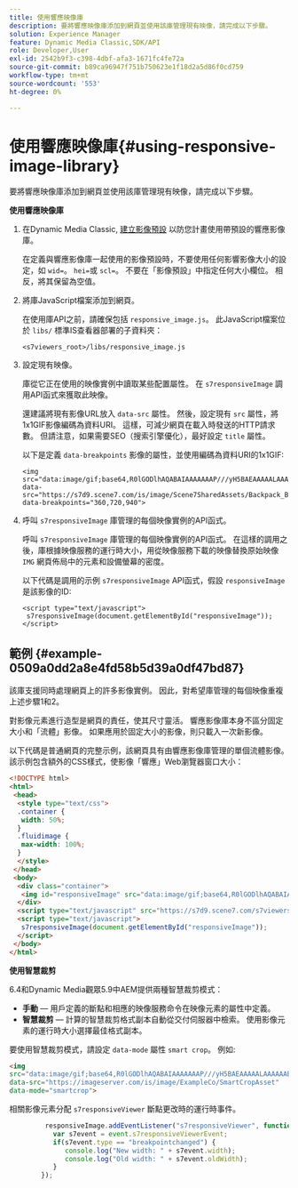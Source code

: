 ```yaml
---
title: 使用響應映像庫
description: 要將響應映像庫添加到網頁並使用該庫管理現有映像，請完成以下步驟。
solution: Experience Manager
feature: Dynamic Media Classic,SDK/API
role: Developer,User
exl-id: 2542b9f3-c398-4dbf-afa3-1671fc4fe72a
source-git-commit: b89ca96947f751b750623e1f18d2a5d86f0cd759
workflow-type: tm+mt
source-wordcount: '553'
ht-degree: 0%

---
```


# 使用響應映像庫{#using-responsive-image-library}

要將響應映像庫添加到網頁並使用該庫管理現有映像，請完成以下步驟。

**使用響應映像庫**

1. 在Dynamic Media Classic, [建立影像預設](https://experienceleague.adobe.com/docs/dynamic-media-classic/using/image-sizing/setting-image-presets.html#image-sizing) 以防您計畫使用帶預設的響應影像庫。

   在定義與響應影像庫一起使用的影像預設時，不要使用任何影響影像大小的設定，如 `wid=`。 `hei=`或 `scl=`。 不要在「影像預設」中指定任何大小欄位。 相反，將其保留為空值。
1. 將庫JavaScript檔案添加到網頁。

   在使用庫API之前，請確保包括 `responsive_image.js`。 此JavaScript檔案位於 `libs/` 標準IS查看器部署的子資料夾：

   `<s7viewers_root>/libs/responsive_image.js`
1. 設定現有映像。

   庫從它正在使用的映像實例中讀取某些配置屬性。 在 `s7responsiveImage` 調用API函式來獲取此映像。

   還建議將現有影像URL放入 `data-src` 屬性。 然後，設定現有 `src` 屬性，將1x1GIF影像編碼為資料URI。 這樣，可減少網頁在載入時發送的HTTP請求數。 但請注意，如果需要SEO（搜索引擎優化），最好設定 `title` 屬性。

   以下是定義 `data-breakpoints` 影像的屬性，並使用編碼為資料URI的1x1GIF:

   ```
   <img src="data:image/gif;base64,R0lGODlhAQABAIAAAAAAAP///yH5BAEAAAAALAAAAAABAAEAAAIBRAA7" data-src="https://s7d9.scene7.com/is/image/Scene7SharedAssets/Backpack_B" data-breakpoints="360,720,940">
   ```

1. 呼叫 `s7responsiveImage` 庫管理的每個映像實例的API函式。

   呼叫 `s7responsiveImage` 庫管理的每個映像實例的API函式。 在這樣的調用之後，庫根據映像服務的運行時大小，用從映像服務下載的映像替換原始映像 `IMG` 網頁佈局中的元素和設備螢幕的密度。

   以下代碼是調用的示例 `s7responsiveImage` API函式，假設 `responsiveImage` 是該影像的ID:

   ```
   <script type="text/javascript"> 
    s7responsiveImage(document.getElementById("responsiveImage")); 
   </script>
   ```

## 範例 {#example-0509a0dd2a8e4fd58b5d39a0df47bd87}

該庫支援同時處理網頁上的許多影像實例。 因此，對希望庫管理的每個映像重複上述步驟1和2。

對影像元素進行造型是網頁的責任，使其尺寸靈活。 響應影像庫本身不區分固定大小和「流體」影像。 如果應用於固定大小的影像，則只載入一次新影像。

以下代碼是普通網頁的完整示例，該網頁具有由響應影像庫管理的單個流體影像。 該示例包含額外的CSS樣式，使影像「響應」Web瀏覽器窗口大小：

```html {.line-numbers}
<!DOCTYPE html> 
<html> 
 <head> 
  <style type="text/css"> 
  .container { 
   width: 50%; 
  } 
  .fluidimage { 
   max-width: 100%; 
  } 
  </style> 
 </head> 
 <body> 
  <div class="container"> 
   <img id="responsiveImage" src="data:image/gif;base64,R0lGODlhAQABAIAAAAAAAP///yH5BAEAAAAALAAAAAABAAEAAAIBRAA7" data-src="https://s7d9.scene7.com/is/image/Scene7SharedAssets/Backpack_B" data-breakpoints="200,400,600,800" class="fluidimage"> 
  </div> 
  <script type="text/javascript" src="https://s7d9.scene7.com/s7viewers/libs/responsive_image.js"></script> 
  <script type="text/javascript"> 
   s7responsiveImage(document.getElementById("responsiveImage")); 
  </script> 
 </body> 
</html>
```

**使用智慧裁剪**

6.4和Dynamic Media觀眾5.9中AEM提供兩種智慧裁剪模式：

* **手動**  — 用戶定義的斷點和相應的映像服務命令在映像元素的屬性中定義。
* **智慧裁剪**  — 計算的智慧裁剪格式副本自動從交付伺服器中檢索。 使用影像元素的運行時大小選擇最佳格式副本。

要使用智慧裁剪模式，請設定 `data-mode` 屬性 `smart crop`。 例如: 

```html {.line-numbers}
<img 
src="data:image/gif;base64,R0lGODlhAQABAIAAAAAAAP///yH5BAEAAAAALAAAAAABAAEAAAIBRAA7" 
data-src="https://imageserver.com/is/image/ExampleCo/SmartCropAsset" 
data-mode="smartcrop">
```

相關影像元素分配 `s7responsiveViewer` 斷點更改時的運行時事件。

```javascript {.line-numbers}
         responsiveImage.addEventListener("s7responsiveViewer", function (event) { 
           var s7event = event.s7responsiveViewerEvent; 
           if(s7event.type == "breakpointchanged") { 
              console.log("New width: " + s7event.width); 
              console.log("Old width: " + s7event.oldWidth); 
           } 
        });
```
